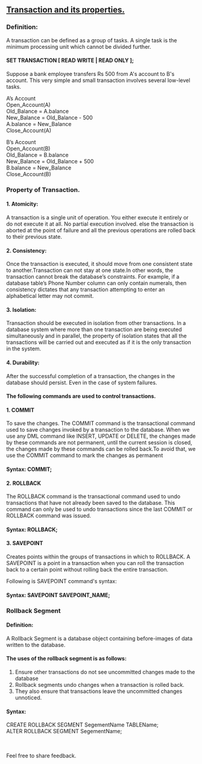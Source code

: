 ## [Transaction and its properties.](https://prayuja-teli.github.io/Blog/Properties)<br/>    

### Definition:<br/>

A transaction can be defined as a group of tasks. A single task is the minimum processing unit which cannot be divided further.<br/>
 
#### SET TRANSACTION [ READ WRITE | READ ONLY ];<br/>

Suppose a bank employee transfers Rs 500 from A's account to B's account. 
This very simple and small transaction involves several low-level tasks.<br/>

A’s Account<br/>
Open_Account(A)<br/>
Old_Balance = A.balance<br/>
New_Balance = Old_Balance - 500<br/>
A.balance = New_Balance<br/>
Close_Account(A)<br/>
 
B’s Account<br/>
Open_Account(B)<br/>
Old_Balance = B.balance<br/>
New_Balance = Old_Balance + 500<br/>
B.balance = New_Balance<br/>
Close_Account(B)<br/>

### Property of Transaction.<br/>

#### 1. Atomicity:<br/>

A transaction is a single unit of operation. You either execute it entirely or do not execute it at all. No partial execution involved. else the transaction is aborted at the point of failure and all the previous operations are rolled back to their previous state.<br/>

#### 2. Consistency:<br/>


Once the transaction is executed, it should move from one consistent state to another.Transaction can not stay at one state.In other words, the transaction cannot break the database’s constraints. For example, if a database table’s Phone Number column can only contain numerals, then consistency dictates that any transaction attempting to enter an alphabetical letter may not commit.<br/>


#### 3. Isolation:<br/>

Transaction should be executed in isolation from other transactions. In a database system where more than one transaction are being executed simultaneously and in parallel, the property of isolation states that all the transactions will be carried out and executed as if it is the only transaction in the system.<br/>



#### 4. Durability:<br/>

After the successful completion of a transaction, the changes in the database should persist. Even in the case of system failures.<br/>

#### The following commands are used to control transactions.<br/>

#### 1. COMMIT<br/>

To save the changes. The COMMIT command is the transactional command used to save changes invoked by a transaction to the database. When we use any DML command like INSERT, UPDATE or DELETE, the changes made by these commands are not permanent, until the current session is closed, the changes made by these commands can be rolled back.To avoid that, we use the COMMIT command to mark the changes as permanent<br/>

#### Syntax:   COMMIT;<br/>
 
#### 2. ROLLBACK<br/>

The ROLLBACK command is the transactional command used to undo transactions that have not already been saved to the database. This command can only be used to undo transactions since the last COMMIT or ROLLBACK command was issued.<br/>

#### Syntax:  ROLLBACK;<br/>

#### 3. SAVEPOINT<br/>

Creates points within the groups of transactions in which to ROLLBACK. A SAVEPOINT is a point in a transaction when you can roll the transaction back to a certain point without rolling back the entire transaction.<br/>

Following is SAVEPOINT command's syntax:  <br/>

#### Syntax:  SAVEPOINT SAVEPOINT_NAME;<br/>

### Rollback Segment


#### Definition:  

A Rollback Segment is a database object containing before-images of data written to the database.<br/>

#### The uses of the rollback segment is as follows:<br/>

1. Ensure other transactions do not see uncommitted changes made to the database<br/>
2. Rollback segments undo changes when a transaction is rolled back.<br/>
3. They also ensure that transactions leave the uncommitted changes unnoticed.<br/>

#### Syntax:<br/>

CREATE ROLLBACK SEGMENT SegementName TABLEName;<br/>
ALTER ROLLBACK SEGMENT SegementName;<br/><br/><br/>




Feel free to share feedback.














